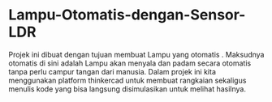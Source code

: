# Lampu-Otomatis-dengan-Sensor-LDR
Projek ini dibuat dengan tujuan membuat Lampu yang otomatis . Maksudnya otomatis di sini adalah Lampu akan menyala dan padam secara otomatis tanpa perlu campur tangan dari manusia. Dalam projek ini kita menggunakan platform thinkercad untuk membuat rangkaian sekaligus menulis kode yang bisa langsung disimulasikan untuk melihat hasilnya.
